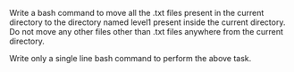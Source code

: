 Write a bash command to move all the .txt files present in the current directory to the directory named level1 present inside the current directory. Do not move any other files other than .txt files anywhere from the current directory.

Write only a single line bash command to perform the above task.